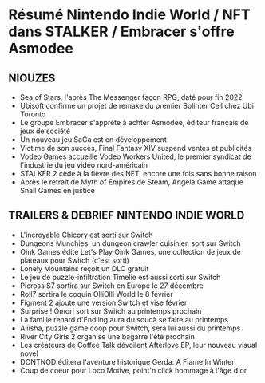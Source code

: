 # Résumé Nintendo Indie World / NFT dans STALKER / Embracer s'offre Asmodee

## NIOUZES

- Sea of Stars, l'après The Messenger façon RPG, daté pour fin 2022
- Ubisoft confirme un projet de remake du premier Splinter Cell chez Ubi Toronto
- Le groupe Embracer s'apprête à achter Asmodee, éditeur français de jeux de société
- Un nouveau jeu SaGa est en développement
- Victime de son succès, Final Fantasy XIV suspend ventes et publicités
- Vodeo Games accueille Vodeo Workers United, le premier syndicat de l'industrie du jeu vidéo nord-américain
- STALKER 2 cède à la fièvre des NFT, encore une fois sans bonne raison
- Après le retrait de Myth of Empires de Steam, Angela Game attaque Snail Games en justice

## TRAILERS & DEBRIEF NINTENDO INDIE WORLD

- L'incroyable Chicory est sorti sur Switch
- Dungeons Munchies, un dungeon crawler cuisinier, sort sur Switch
- Oink Games édite Let's Play Oink Games, une collection de jeux de plateaux pour Switch (c'est sorti)
- Lonely Mountains reçoit un DLC gratuit 
- Le jeu de puzzle-infiltration Timelie est aussi sorti sur Switch
- Picross S7 sortira sur Switch en Europe le 27 décembre
- Roll7 sortira le coquin OlliOlli World le 8 février
- Figment 2 ajoute une version Switch et vise février
- Surprise ! Omori sort sur Switch au printemps prochain
- La famille renard d'Endling aura du soucà se faire au printemps
- Aliisha, puzzle game coop pour Switch, sera lui aussi du printemps
- River City Girls 2 organise une bagarre l'été prochain
- Les créateurs de Coffee Talk dévoilent Afterlove EP, leur nouveau visual novel
- DONTNOD éditera l'aventure historique Gerda: A Flame In Winter
- Coup de coeur pour Loco Motive, point'n click hommage à l'âge d'or
